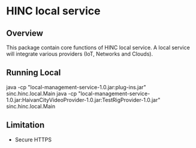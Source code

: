 # HINC local service

## Overview
This package contain core functions of HINC local service.
A local service will integrate various providers (IoT, Networks and Clouds). 

## Running Local
java -cp "local-management-service-1.0.jar:plug-ins.jar" sinc.hinc.local.Main
java -cp "local-management-service-1.0.jar:HaivanCityVideoProvider-1.0.jar:TestRigProvider-1.0.jar" sinc.hinc.local.Main

## Limitation
- Secure HTTPS
